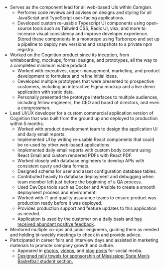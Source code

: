 - Serves as the component lead for all web-based UIs within Camgian.
  - Performs code reviews and advises on designs and styling for all JavaScript and TypeScript user-facing applications.
  - Developed custom re-usable Typescript UI components using open-source tools such as Tailwind CSS, Radix UI, visx, and more to increase visual consistency and improve developer experience. Stored these components in a monorepo using Turborepo and set up a pipeline to deploy new versions and snapshots to a private npm registry.
- Worked on the Cognition product since its inception, from whiteboarding, mockups, formal designs, and prototypes, all the way to a completed minimum viable product.
  - Worked with executives, upper management, marketing, and product development to formulate and refine initial ideas.
  - Developed multiple prototypes that were presented to prospective customers, including an interactive Figma mockup and a live demo application with static data.
  - Personally presented the prototype interfaces to multiple audiences, including fellow engineers, the CEO and board of directors, and even a congressman.
- Lead UI/UX developer for a custom commercial application version of Cognition that was built from the ground up and deployed to production within 5 months.
  - Worked with product development team to design the application UI and daily email reports.
  - Implemented UI by writing re-usable React components that could be re-used by other web-based applications.
  - Implemented daily email reports with custom body content using React Email and custom rendered PDFs with React PDF.
  - Worked closely with database engineers to develop APIs with consistent query and data formats.
  - Designed schema for user and asset configuration database tables.
  - Contributed heavily to database deployment and debugging when team member left just before the beginning of a QA process.
  - Used DevOps tools such as Docker and Ansible to create a smooth deployment process and environment.
  - Worked with IT and quality assurance teams to ensure product was production ready before it was deployed.
  - Provides production support and feature updates to this application as needed.
  - Application is used by the customer on a daily basis and [has received abundant positive feedback](https://www.linkedin.com/posts/kevintingley_theres-nothing-like-a-rewarding-client-testimonial-activity-7264646819308003328-GWLb?utm_source=social_share_sheet&utm_medium=member_desktop_web).
- Mentored multiple co-ops and junior engineers, guiding them as needed and holding bi-weekly meetings to check in and provide advice.
- Participated in career fairs and interview days and assisted in marketing materials to promote company growth and culture.
  - Appeared in [photos](https://x.com/CamgianAI/status/1582432525351550977), [videos](https://x.com/CamgianAI/status/1702682436352553221), and [blog posts](https://www.camgian.com/post/putting-the-ui-in-uniform-design-paul-sullivan) for social media.
  - [Designed rally towels for sponsorship of Mississippi State Men’s Basketball student section.](https://www.behance.net/gallery/215410207/2025-Camgian-x-State-Student-Section-Rally-Towels)
